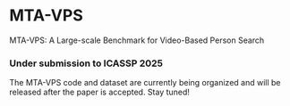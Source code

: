 # MTA-VPS
MTA-VPS: A Large-scale Benchmark for Video-Based Person Search
### Under submission to ICASSP 2025
The MTA-VPS code and dataset are currently being organized and will be released after the paper is accepted. Stay tuned!
